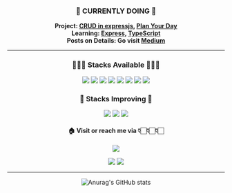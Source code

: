 <h3 align="center"> 📌 CURRENTLY DOING 👀 </h3>
<div align="center">
  <p>
    <strong>
      Project: <a href="https://medium.com/@1992season/handle-crud-in-express-js-d49b5f85d4d0">CRUD in expressjs</a>, <a href="https://github.com/WilleLee/plan-your-day">Plan Your Day</a>
    </strong>
    <br>
    <strong>
      Learning: <a href="https://github.com/WilleLee/practice-wetube">Express</a>, <a href="https://medium.com/@1992season/make-blueprints-for-objects-in-typescript-98ac0805fcd4">TypeScript</a>
    </strong>
    <br>
    <strong>
      Posts on Details: Go visit <a href="https://medium.com/@1992season">Medium</a>
    </strong>
  </p>
</div>

---



<!---
WilleLee/WilleLee is a ✨ special ✨ repository because its `README.md` (this file) appears on your GitHub profile.
You can click the Preview link to take a look at your changes.
--->





<h3 align="center">🧑🏻‍💻 Stacks Available 🧑🏻‍💻</h3>

<div align="center">
  <img src="https://img.shields.io/badge/HTML-E34F26?style=flat-square&logo=HTML5&logoColor=FFFFFF"/>
  <a href="https://willelee.github.io/nomadKokoatalk/" target="_blank"><img src="https://img.shields.io/badge/CSS-1572B6?style=flat-square&logo=CSS3&logoColor=FFFFFF"/></a>
  <a href="https://willelee.github.io/" target="_blank"><img src="https://img.shields.io/badge/JavaScript-F7DF1E?style=flat-square&logo=JavaScript&logoColor=FFFFFF"/></a>
  <a href="https://willelee.github.io/practice-react-shop/" target="_blank"><img src="https://img.shields.io/badge/React-61DAFB?style=flat-square&logo=React&logoColor=FFFFFF"/></a>
  <a href="https://github.com/WilleLee/sass-practice" target="_blank"><img src="https://img.shields.io/badge/Sass-CC6699?style=flat-square&logo=Sass&logoColor=FFFFFF"/></a>
  <a href="https://github.com/WilleLee/redux-practice" target="_blank"><img src="https://img.shields.io/badge/Redux-764ABC?style=flat-square&logo=Redux&logoColor=FFFFFF"/></a>
  <a href="#" target="_blank"><img src="https://img.shields.io/badge/styledComponents-DB7093?style=flat-square&logo=styled-components&logoColor=FFFFFF"/></a>
  <a href="#" target="_blank"><img src="https://img.shields.io/badge/Bootstrap-7952B3?style=flat-square&logo=Bootstrap&logoColor=FFFFFF"/></a>
</div>


<h3 align="center">📝 Stacks Improving 📝</h3>

<div align="center">
  <a href="https://github.com/WilleLee/typescript-class" target="_blank"><img src="https://img.shields.io/badge/TypeScript-3178C6?style=flat-square&logo=TypeScript&logoColor=FFFFFF"/></a>
  <a href="https://github.com/WilleLee/practice-wetube" target="_blank"><img src="https://img.shields.io/badge/Express-000000?style=flat-square&logo=Express&logoColor=FFFFFF"/></a>
  <a href="https://replit.com/@WilleLee/" target="_blank"><img src="https://img.shields.io/badge/Python-3776AB?style=flat-square&logo=Python&logoColor=FFFFFF"/></a>
</div>




<h4 align="center">🏠 Visit or reach me via 👇🏻👇🏻👇🏻</h4>

<div align="center">
  <a href="mailto:1992season@gmail.com" target="_blank"><img src="https://img.shields.io/badge/1992season@gmail.com-EA4335?style=flat-square&logo=Gmail&logoColor=FFFFFF"/></a>
  
  <a href="https://github.com/WilleLee" target="_blank"><img src="https://img.shields.io/badge/GitHub-181717?style=flat-square&logo=GitHub&logoColor=FFFFFF"/></a>
  <a href="https://medium.com/@1992season" target="_blank"><img src="https://img.shields.io/badge/Medium-000000?style=flat-square&logo=Medium&logoColor=FFFFFF"/></a>
</div>

---


<div align="center">

![Anurag's GitHub stats](https://github-readme-stats.vercel.app/api?username=WilleLee&show_icons=true&theme=dark)
  
</div>
